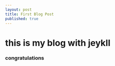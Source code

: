 ```yaml
---
layout: post
title: First Blog Post
published: true
---
```


# this is my blog with jeykll
### congratulations
